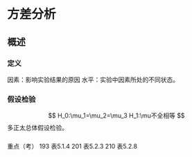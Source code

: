 # 方差分析


## 概述

### 定义

因素：影响实验结果的原因
水平：实验中因素所处的不同状态。

### 假设检验
$$
H_0:\mu_1=\mu_2=\mu_3
H_1:\mu不全相等
$$
多正太总体假设检验。

### 


重点（考）
193 表5.1.4
201 表5.2.3
210 表5.2.8

